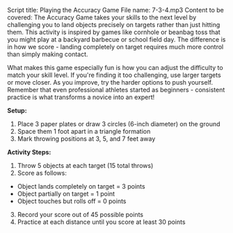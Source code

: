 Script title: Playing the Accuracy Game
File name: 7-3-4.mp3
Content to be covered:
The Accuracy Game takes your skills to the next level by challenging you to land objects precisely on targets rather than just hitting them. This activity is inspired by games like cornhole or beanbag toss that you might play at a backyard barbecue or school field day. The difference is in how we score - landing completely on target requires much more control than simply making contact.

What makes this game especially fun is how you can adjust the difficulty to match your skill level. If you're finding it too challenging, use larger targets or move closer. As you improve, try the harder options to push yourself. Remember that even professional athletes started as beginners - consistent practice is what transforms a novice into an expert!

**Setup:**
1. Place 3 paper plates or draw 3 circles (6-inch diameter) on the ground
2. Space them 1 foot apart in a triangle formation
3. Mark throwing positions at 3, 5, and 7 feet away

**Activity Steps:**
1. Throw 5 objects at each target (15 total throws)
2. Score as follows:
- Object lands completely on target = 3 points
- Object partially on target = 1 point
- Object touches but rolls off = 0 points
3. Record your score out of 45 possible points
4. Practice at each distance until you score at least 30 points